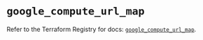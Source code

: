 # `google_compute_url_map`

Refer to the Terraform Registry for docs: [`google_compute_url_map`](https://registry.terraform.io/providers/hashicorp/google/5.36.0/docs/resources/compute_url_map).
